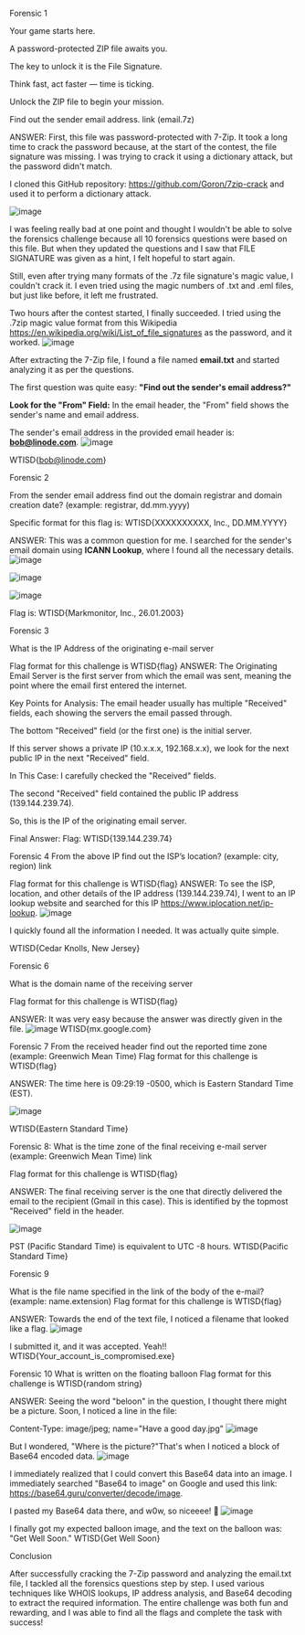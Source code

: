 Forensic 1

Your game starts here.

A password-protected ZIP file awaits you.

The key to unlock it is the File Signature.  

Think fast, act faster — time is ticking.

Unlock the ZIP file to begin your mission.

Find out the sender email address. link (email.7z)

ANSWER:
First, this file was password-protected with 7-Zip. It took a long time to crack the password because, at the start of the contest, the file signature was missing. I was trying to crack it using a dictionary attack, but the password didn't match.

I cloned this GitHub repository: https://github.com/Goron/7zip-crack and used it to perform a dictionary attack.


![image](https://github.com/user-attachments/assets/5fe17391-0d00-47cf-ad62-2caf4aa21f4e)

I was feeling really bad at one point and thought I wouldn't be able to solve the forensics challenge because all 10 forensics questions were based on this file. But when they updated the questions and I saw that FILE SIGNATURE was given as a hint, I felt hopeful to start again.

Still, even after trying many formats of the .7z file signature's magic value, I couldn't crack it. I even tried using the magic numbers of .txt and .eml files, but just like before, it left me frustrated.

Two hours after the contest started, I finally succeeded. I tried using the .7zip magic value format from this Wikipedia https://en.wikipedia.org/wiki/List_of_file_signatures as the password, and it worked.
![image](https://github.com/user-attachments/assets/fb6bb9be-a23b-4c66-b4e8-454cc4f0e162)

After extracting the 7-Zip file, I found a file named **email.txt** and started analyzing it as per the questions.

The first question was quite easy: **"Find out the sender's email address?"**

**Look for the "From" Field:**
In the email header, the "From" field shows the sender's name and email address.

The sender's email address in the provided email header is: **[bob@linode.com](mailto:bob@linode.com)**.
![image](https://github.com/user-attachments/assets/fc47d284-57d3-45a0-b0c3-de051ed76a51)

WTISD{bob@linode.com}


Forensic 2

From the sender email address find out the domain registrar and domain creation date? (example: registrar, dd.mm.yyyy)



Specific format for this flag is: WTISD{XXXXXXXXXX, Inc., DD.MM.YYYY}

ANSWER:
This was a common question for me. I searched for the sender's email domain using **ICANN Lookup**, where I found all the necessary details.
![image](https://github.com/user-attachments/assets/32d17b5d-21e3-43ab-9600-3c3dd5849747)

![image](https://github.com/user-attachments/assets/bdce4bf4-0cf6-4e1e-903f-491eee8132c7)

![image](https://github.com/user-attachments/assets/6a6f26fc-27c6-4260-88fd-fbee46a303c0)

Flag is: WTISD{Markmonitor, Inc., 26.01.2003}

Forensic 3

What is the IP Address of the originating e-mail server 

Flag format for this challenge is WTISD{flag}
ANSWER:
The Originating Email Server is the first server from which the email was sent, meaning the point where the email first entered the internet.

Key Points for Analysis:
The email header usually has multiple "Received" fields, each showing the servers the email passed through.

The bottom "Received" field (or the first one) is the initial server.

If this server shows a private IP (10.x.x.x, 192.168.x.x), we look for the next public IP in the next "Received" field.

In This Case:
I carefully checked the "Received" fields.

The second "Received" field contained the public IP address (139.144.239.74).

So, this is the IP of the originating email server.

Final Answer:
Flag: WTISD{139.144.239.74}

Forensic 4
From the above IP find out the ISP’s location? (example: city, region) link

Flag format for this challenge is WTISD{flag}
ANSWER:
To see the ISP, location, and other details of the IP address (139.144.239.74), I went to an IP lookup website and searched for this IP https://www.iplocation.net/ip-lookup. 
![image](https://github.com/user-attachments/assets/f2887b73-1f64-4f59-baa9-ae1f235e86c8)


I quickly found all the information I needed. It was actually quite simple.

WTISD{Cedar Knolls, New Jersey}

Forensic 6

What is the domain name of the receiving server 

Flag format for this challenge is WTISD{flag}

ANSWER:
It was very easy because the answer was directly given in the file.
![image](https://github.com/user-attachments/assets/175c1352-f091-4a80-ae9f-15b7070b43a8)
WTISD{mx.google.com}


Forensic 7
From the received header find out the reported time zone (example: Greenwich Mean Time) 
Flag format for this challenge is WTISD{flag}

ANSWER:
The time here is 09:29:19 -0500, which is Eastern Standard Time (EST).

![image](https://github.com/user-attachments/assets/5e60d7f4-530a-4f59-8aa0-bda91e26f1c6)

WTISD{Eastern Standard Time}

Forensic 8:
What is the time zone of the final receiving e-mail server (example: Greenwich Mean Time) link

Flag format for this challenge is WTISD{flag}

ANSWER:
The final receiving server is the one that directly delivered the email to the recipient (Gmail in this case).
This is identified by the topmost "Received" field in the header.

![image](https://github.com/user-attachments/assets/df5ac268-8eff-45a5-92d3-fd11153f5bb7)

PST (Pacific Standard Time) is equivalent to UTC -8 hours.
WTISD{Pacific Standard Time}

Forensic 9

What is the file name specified in the link of the body of the e-mail? (example: name.extension) 
Flag format for this challenge is WTISD{flag}

ANSWER:
Towards the end of the text file, I noticed a filename that looked like a flag.
![image](https://github.com/user-attachments/assets/d4f81072-d5a9-437f-9a96-f6f1d32f3ffa)

I submitted it, and it was accepted. Yeah!!
WTISD{Your_account_is_compromised.exe}

Forensic 10
What is written on the floating balloon 
Flag format for this challenge is WTISD{random string}

ANSWER:
Seeing the word "beloon" in the question, I thought there might be a picture. Soon, I noticed a line in the file:

Content-Type: image/jpeg; name="Have a good day.jpg"
![image](https://github.com/user-attachments/assets/c2035b27-e3da-4114-85a7-411557747ed4)

But I wondered, "Where is the picture?"That's when I noticed a block of Base64 encoded data.
![image](https://github.com/user-attachments/assets/cc21cf69-7f48-4d17-93dd-6825cfc5c111)

I immediately realized that I could convert this Base64 data into an image.
I immediately searched "Base64 to image" on Google and used this link: https://base64.guru/converter/decode/image.

I pasted my Base64 data there, and w0w, so niceeee! 🎉
![image](https://github.com/user-attachments/assets/fad169fe-2f47-4d7b-9314-934123dc2bfb)

I finally got my expected balloon image, and the text on the balloon was: "Get Well Soon."
	WTISD{Get Well Soon}

Conclusion

After successfully cracking the 7-Zip password and analyzing the email.txt file, I tackled all the forensics questions step by step. I used various techniques like WHOIS lookups, IP address analysis, and Base64 decoding to extract the required information. The entire challenge was both fun and rewarding, and I was able to find all the flags and complete the task with success!
